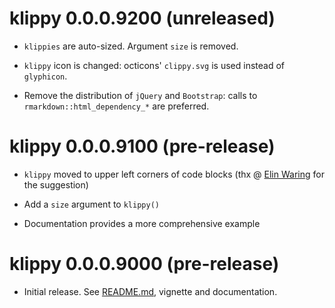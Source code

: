 # klippy 0.0.0.9200 (unreleased)

* `klippies` are auto-sized. Argument `size` is removed.

* `klippy` icon is changed: octicons' `clippy.svg` is used instead of `glyphicon`.

* Remove the distribution of `jQuery` and `Bootstrap`: calls to `rmarkdown::html_dependency_*` are preferred.

# klippy 0.0.0.9100 (pre-release)

* `klippy` moved to upper left corners of code blocks (thx @ [Elin Waring](https://twitter.com/elinwaring)  for the suggestion)

* Add a `size` argument to `klippy()`

* Documentation provides a more comprehensive example

# klippy 0.0.0.9000 (pre-release)

* Initial release. See [README.md](./README.md), vignette and documentation.
